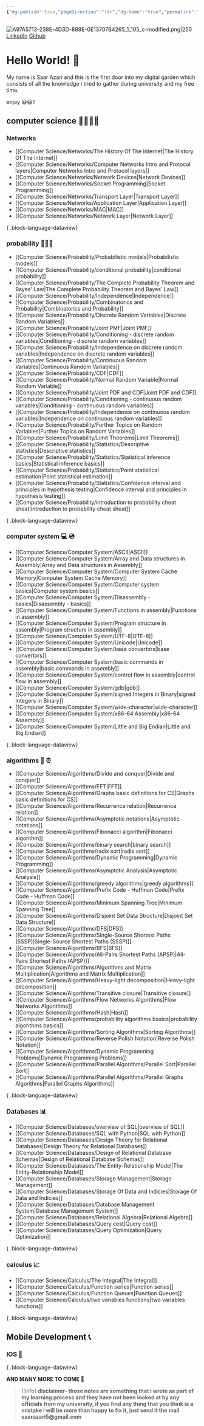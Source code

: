 ```yaml
---
{"dg-publish":true,"pageDirection":"ltr","dg-home":"true","permalink":"/hello-world/","tags":["gardenEntry"],"dgPassFrontmatter":true}
---
```




![A97A5713-238E-4D3D-888E-0E13707B4265_1_105_c-modified.png|250](/img/user/Assets/A97A5713-238E-4D3D-888E-0E13707B4265_1_105_c-modified.png)
[LinkedIn](https://www.linkedin.com/in/saar-azari-7735251b9/)
[Github](https://github.com/saarazari5)

# Hello World! 🐛
My name is Saar Azari and this is the first door into my digital garden which consists of all the knowledge i tried to gather during university and my free time.

enjoy 😃😃!! 

## computer science 👨‍💻👩‍💻

### Networks
- [[Computer Science/Networks/The History Of The Internet\|The History Of The Internet]]
- [[Computer Science/Networks/Computer Networks Intro and Protocol layers\|Computer Networks Intro and Protocol layers]]
- [[Computer Science/Networks/Network Devices\|Network Devices]]
- [[Computer Science/Networks/Socket Programming\|Socket Programming]]
- [[Computer Science/Networks/Transport Layer\|Transport Layer]]
- [[Computer Science/Networks/Application Layer\|Application Layer]]
- [[Computer Science/Networks/MAC\|MAC]]
- [[Computer Science/Networks/Network Layer\|Network Layer]]

{ .block-language-dataview}
### probability 👨🏻‍🏫
- [[Computer Science/Probability/Probabilistic models\|Probabilistic models]]
- [[Computer Science/Probability/conditional probability\|conditional probability]]
- [[Computer Science/Probability/The Complete Probability Theorem and Bayes' Law\|The Complete Probability Theorem and Bayes' Law]]
- [[Computer Science/Probability/Independence\|Independence]]
- [[Computer Science/Probability/Combinatorics and Probability\|Combinatorics and Probability]]
- [[Computer Science/Probability/Discrete Random Variables\|Discrete Random Variables]]
- [[Computer Science/Probability/Joint PMF\|Joint PMF]]
- [[Computer Science/Probability/Conditioning - discrete random variables\|Conditioning - discrete random variables]]
- [[Computer Science/Probability/Independence on discrete random variables\|Independence on discrete random variables]]
- [[Computer Science/Probability/Continuous Random Variables\|Continuous Random Variables]]
- [[Computer Science/Probability/CDF\|CDF]]
- [[Computer Science/Probability/Normal Random Variable\|Normal Random Variable]]
- [[Computer Science/Probability/Joint PDF and CDF\|Joint PDF and CDF]]
- [[Computer Science/Probability/Conditioning - continuous random variables\|Conditioning - continuous random variables]]
- [[Computer Science/Probability/Independence on continuous random variables\|Independence on continuous random variables]]
- [[Computer Science/Probability/Further Topics on Random Variables\|Further Topics on Random Variables]]
- [[Computer Science/Probability/Limit Theorems\|Limit Theorems]]
- [[Computer Science/Probability/Statistics/Descriptive statistics\|Descriptive statistics]]
- [[Computer Science/Probability/Statistics/Statistical inference basics\|Statistical inference basics]]
- [[Computer Science/Probability/Statistics/Point statistical estimation\|Point statistical estimation]]
- [[Computer Science/Probability/Statistics/Confidence interval and principles in hypothesis testing\|Confidence interval and principles in hypothesis testing]]
- [[Computer Science/Probability/introduction to probability cheat sheat\|introduction to probability cheat sheat]]

{ .block-language-dataview}

### computer system 💻 💿
- [[Computer Science/Computer System/ASCII\|ASCII]]
- [[Computer Science/Computer System/Array and Data structures in Assembly\|Array and Data structures in Assembly]]
- [[Computer Science/Computer System/Computer System Cache Memory\|Computer System Cache Memory]]
- [[Computer Science/Computer System/Computer system basics\|Computer system basics]]
- [[Computer Science/Computer System/Disassembly - basics\|Disassembly - basics]]
- [[Computer Science/Computer System/Functions in assembly\|Functions in assembly]]
- [[Computer Science/Computer System/Program structure in assembly\|Program structure in assembly]]
- [[Computer Science/Computer System/UTF-8\|UTF-8]]
- [[Computer Science/Computer System/Unicode\|Unicode]]
- [[Computer Science/Computer System/base convertors\|base convertors]]
- [[Computer Science/Computer System/basic commands in assembly\|basic commands in assembly]]
- [[Computer Science/Computer System/control flow in assembly\|control flow in assembly]]
- [[Computer Science/Computer System/gdb\|gdb]]
- [[Computer Science/Computer System/signed Integers in Binary\|signed Integers in Binary]]
- [[Computer Science/Computer System/wide-character\|wide-character]]
- [[Computer Science/Computer System/x86-64 Assembly\|x86-64 Assembly]]
- [[Computer Science/Computer System/Little and Big Endian\|Little and Big Endian]]

{ .block-language-dataview}
### algorithms 👾 ⏰
- [[Computer Science/Algorithms/Divide and conquer\|Divide and conquer]]
- [[Computer Science/Algorithms/FFT\|FFT]]
- [[Computer Science/Algorithms/Graphs basic definitions for CS\|Graphs basic definitions for CS]]
- [[Computer Science/Algorithms/Recurrence relation\|Recurrence relation]]
- [[Computer Science/Algorithms/Asymptotic notations\|Asymptotic notations]]
- [[Computer Science/Algorithms/Fibonacci algorithm\|Fibonacci algorithm]]
- [[Computer Science/Algorithms/binary search\|binary search]]
- [[Computer Science/Algorithms/radix sort\|radix sort]]
- [[Computer Science/Algorithms/Dynamic Programming\|Dynamic Programming]]
- [[Computer Science/Algorithms/Asymptotic Analysis\|Asymptotic Analysis]]
- [[Computer Science/Algorithms/greedy algorithms\|greedy algorithms]]
- [[Computer Science/Algorithms/Prefix Code - Huffman Code\|Prefix Code - Huffman Code]]
- [[Computer Science/Algorithms/Minimum Spanning Tree\|Minimum Spanning Tree]]
- [[Computer Science/Algorithms/Disjoint Set Data Structure\|Disjoint Set Data Structure]]
- [[Computer Science/Algorithms/DFS\|DFS]]
- [[Computer Science/Algorithms/Single-Source Shortest Paths (SSSP)\|Single-Source Shortest Paths (SSSP)]]
- [[Computer Science/Algorithms/BFS\|BFS]]
- [[Computer Science/Algorithms/All-Pairs Shortest Paths (APSP)\|All-Pairs Shortest Paths (APSP)]]
- [[Computer Science/Algorithms/Algorithms and Matrix Multiplication\|Algorithms and Matrix Multiplication]]
- [[Computer Science/Algorithms/Heavy-light decomposition\|Heavy-light decomposition]]
- [[Computer Science/Algorithms/Transitive closure\|Transitive closure]]
- [[Computer Science/Algorithms/Flow Networks Algorithms\|Flow Networks Algorithms]]
- [[Computer Science/Algorithms/Hash\|Hash]]
- [[Computer Science/Algorithms/probability algorithms basics\|probability algorithms basics]]
- [[Computer Science/Algorithms/Sorting Algorithms\|Sorting Algorithms]]
- [[Computer Science/Algorithms/Reverse Polish Notation\|Reverse Polish Notation]]
- [[Computer Science/Algorithms/Dynamic Programming Problems\|Dynamic Programming Problems]]
- [[Computer Science/Algorithms/Parallel Algorithms/Parallel Sort\|Parallel Sort]]
- [[Computer Science/Algorithms/Parallel Algorithms/Parallel Graphs Algorithms\|Parallel Graphs Algorithms]]

{ .block-language-dataview}

### Databases 📊
- [[Computer Science/Databases/overview of SQL\|overview of SQL]]
- [[Computer Science/Databases/SQL with Python\|SQL with Python]]
- [[Computer Science/Databases/Design Theory for Relational Databases\|Design Theory for Relational Databases]]
- [[Computer Science/Databases/Design of Relational Database Schemas\|Design of Relational Database Schemas]]
- [[Computer Science/Databases/The Entity-Relationship Model\|The Entity-Relationship Model]]
- [[Computer Science/Databases/Storage Management\|Storage Management]]
- [[Computer Science/Databases/Storage Of Data and Indicies\|Storage Of Data and Indicies]]
- [[Computer Science/Databases/Database Management System\|Database Management System]]
- [[Computer Science/Databases/Relational Algebra\|Relational Algebra]]
- [[Computer Science/Databases/Query cost\|Query cost]]
- [[Computer Science/Databases/Query Optimization\|Query Optimization]]

{ .block-language-dataview}

### calculus 📈
- [[Computer Science/Calculus/The Integral\|The Integral]]
- [[Computer Science/Calculus/Function series\|Function series]]
- [[Computer Science/Calculus/Function Queues\|Function Queues]]
- [[Computer Science/Calculus/two variables functions\|two variables functions]]

{ .block-language-dataview}

## Mobile Development 📞

### IOS 📱

{ .block-language-dataview}


__AND MANY MORE TO COME 🥶__

> [!info] 
>  __disclaimer- those notes are something that i wrote as part of my learning process and they have not been looked at by any officials from my university, if you find any thing that you think is a mistake i will be more than happy to fix it, just send it the mail saarazari5@gmail.com__




